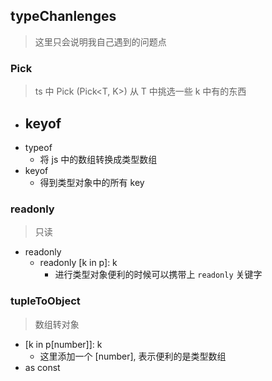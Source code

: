 ## typeChanlenges

> 这里只会说明我自己遇到的问题点

### Pick

> ts 中 Pick (Pick<T, K>) 从 T 中挑选一些 k 中有的东西

- ## keyof
- typeof
  - 将 js 中的数组转换成类型数组
- keyof
  - 得到类型对象中的所有 key

### readonly

> 只读

- readonly
  - readonly [k in p]: k
    - 进行类型对象便利的时候可以携带上 `readonly` 关键字

### tupleToObject

> 数组转对象

- [k in p[number]]: k
  - 这里添加一个 [number], 表示便利的是类型数组
- as const

